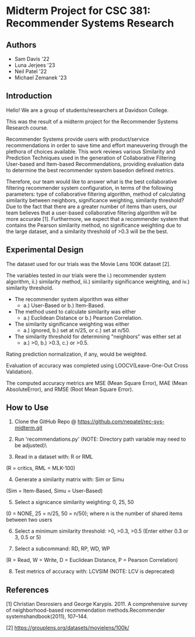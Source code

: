# Midterm Project for CSC 381: Recommender Systems Research

## Authors
- Sam Davis '22
- Luna Jerjees '23
- Neil Patel '22
- Michael Zemanek '23

## Introduction
Hello! We are a group of students/researchers at Davidson College.

This was the result of a midterm project for the Recommender Systems Research course.

Recommender Systems provide users with product/service recommendations in order to save time and effort maneuvering through the plethora of choices available.
This work reviews various Similarity and Prediction Techniques used in the generation of Collaborative Filtering User-based and Item-based Recommendations,
providing evaluation data to determine the best recommender system basedon defined metrics.

Therefore, our team would like to answer what is the best collaborative filtering recommender system configuration, in terms of the following parameters: type of collaborative filtering algorithm, method of calculating similarity between neighbors, significance weighting, similarity threshold? Due to the fact that there are a greater number of items than users, our team believes that a user-based collaborative filtering algorithm will be more accurate [1]. Furthermore, we expect that a recommender system that contains the Pearson similarity method, no significance weighting due to the large dataset, and a similarity threshold of >0.3 will be the best.


## Experimental Design
The dataset used for our trials was the Movie Lens 100K dataset [2]. 

The variables tested in our trials were the i.) recommender system algorithm, ii.) similarity method, iii.) similarity significance weighting, and iv.) similarity threshold.

- The recommender system algorithm was either 
  - a.) User-Based or b.) Item-Based.
- The method used to calculate similarity was either 
  - a.) Euclidean Distance or b.) Pearson Correlation.
- The similarity significance weighting was either 
  - a.) ignored, b.) set at n/25, or c.) set at n/50.
- The similarity threshold for determining "neighbors" was either set at 
  - a.) >0, b.) >0.3, c.) or >0.5.
 
Rating prediction normalization, if any, would be weighted.

Evaluation of accuracy was completed using LOOCV(Leave-One-Out Cross Validation).

The computed accuracy metrics are MSE (Mean Square Error), MAE (Mean AbsoluteError), and RMSE (Root Mean Square Error).


## How to Use
1. Clone the GitHub Repo @ https://github.com/nepatel/rec-sys-midterm.git

2. Run 'recommendations.py' (NOTE: Directory path variable may need to be adjusted)\

3. Read in a dataset with: R or RML 

  (R = critics, RML = MLK-100)

4. Generate a similarity matrix with: Sim or Simu 

  (Sim = Item-Based, Simu = User-Based)

5. Select a signicance similarity weighting: 0, 25, 50
  
  (0 = NONE, 25 = n/25, 50 = n/50); where n is the number of shared items between two users

6. Select a minimum similarity threshold: >0, >0.3, >0.5
   (Enter either 0.3 or 3, 0.5 or 5)

7. Select a subcommand: RD, RP, WD, WP 

  (R = Read, W = Write, D = Euclidean Distance, P = Pearson Correlation)

8. Test metrics of accuracy with: LCVSIM (NOTE: LCV is deprecated)

## References
[1] Christian Desrosiers and George Karypis. 2011. A comprehensive survey of neighborhood-based recommendation methods.Recommender systemshandbook(2011), 107–144.

[2] https://grouplens.org/datasets/movielens/100k/
